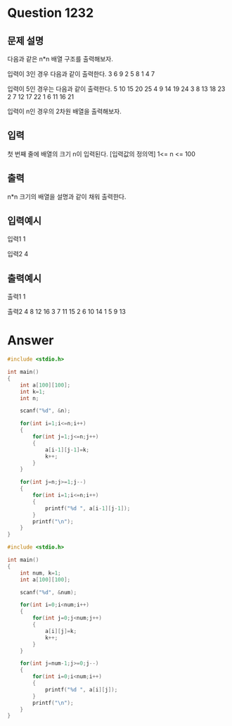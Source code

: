Question 1232
==================
문제 설명
------------------
다음과 같은 n*n 배열 구조를 출력해보자.

입력이 3인 경우 다음과 같이 출력한다.
3 6 9
2 5 8
1 4 7

입력이 5인 경우는 다음과 같이 출력한다.
5 10 15 20 25
4 9 14 19 24
3 8 13 18 23
2 7 12 17 22
1 6 11 16 21

입력이 n인 경우의 2차원 배열을 출력해보자.

입력
------------------
첫 번째 줄에 배열의 크기 n이 입력된다.
[입력값의 정의역]
1<= n <= 100

출력
------------------
n*n 크기의 배열을 설명과 같이 채워 출력한다.

입력예시
------------------
입력1
1

입력2
4

출력예시
------------------
출력1
1

출력2
4 8 12 16
3 7 11 15
2 6 10 14
1 5 9 13 

Answer
==================
```cpp
#include <stdio.h>

int main()
{
    int a[100][100];
    int k=1;
    int n;

    scanf("%d", &n);

    for(int i=1;i<=n;i++)
    {
        for(int j=1;j<=n;j++)
        {
            a[i-1][j-1]=k;
            k++;
        }
    }

    for(int j=n;j>=1;j--)
    {
        for(int i=1;i<=n;i++)
        {
            printf("%d ", a[i-1][j-1]);
        }
        printf("\n");
    }
}
```
```cpp
#include <stdio.h>

int main()
{
    int num, k=1;
    int a[100][100];

    scanf("%d", &num);

    for(int i=0;i<num;i++)
    {
        for(int j=0;j<num;j++)
        {
            a[i][j]=k;
            k++;
        }
    }

    for(int j=num-1;j>=0;j--)
    {
        for(int i=0;i<num;i++)
        {
            printf("%d ", a[i][j]);
        }
        printf("\n");
    }
}
```
